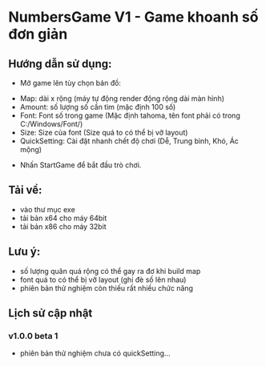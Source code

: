 # NumbersGame V1 - Game khoanh số đơn giản

## Hướng dẫn sử dụng:
- Mở game lên tùy chọn bản đồ:
* Map: dài x rộng (máy tự động render động rộng dài màn hình)
* Amount: số lượng số cần tìm (mặc định 100 số)
* Font: Font số trong game (Mặc định tahoma, tên font phải có trong C:/Windows/Font/)
* Size: Size của font (Size quá to có thể bị vỡ layout)
* QuickSetting: Cài đặt nhanh chết độ chơi (Dễ, Trung bình, Khó, Ác mộng)
- Nhấn StartGame để bắt đầu trò chơi.

## Tải về:
- vào thư mục exe
- tải bản x64 cho máy 64bit
- tải bản x86 cho máy 32bit


## Lưu ý:
- số lượng quân quá rộng có thể gay ra đơ khi build map
- font quá to có thể bị vỡ layout (ghi đè số lên nhau)
- phiên bản thử nghiệm còn thiếu rất nhiều chức năng

## Lịch sử cập nhật
### v1.0.0 beta 1
- phiên bản thử nghiệm chưa có quickSetting...

